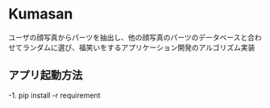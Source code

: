 # Kumasan

ユーザの顔写真からパーツを抽出し、他の顔写真のパーツのデータベースと合わせてランダムに選び、福笑いをするアプリケーション開発のアルゴリズム実装


## アプリ起動方法
 -1. pip install -r requirement
